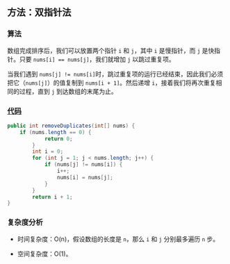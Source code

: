 ## 方法：双指针法

### 算法

数组完成排序后，我们可以放置两个指针 `i` 和 `j`，其中 `i` 是慢指针，而 `j` 是快指针。只要 `nums[i] == nums[j]`，我们就增加 `j` 以跳过重复项。

当我们遇到 `nums[j] != nums[i]`时，跳过重复项的运行已经结束，因此我们必须把它（`nums[j]`）的值复制到 `nums[i + 1]`。然后递增 `i`，接着我们将再次重复相同的过程，直到 `j` 到达数组的末尾为止。

### [代码](https://github.com/LiLittleCat/leetcode-solutions/blob/master/leetcode/0026-remove-duplicates-from-sorted-array/Solution.java)

```Java
public int removeDuplicates(int[] nums) {
    if (nums.length == 0) {
            return 0;
        }
        int i = 0;
        for (int j = 1; j < nums.length; j++) {
            if (nums[j] != nums[i]) {
                i++;
                nums[i] = nums[j];
            }
        }
        return i + 1;
}
```
### 复杂度分析

- 时间复杂度：O(n)，假设数组的长度是 `n`，那么 `i` 和 `j` 分别最多遍历 `n` 步。

- 空间复杂度：O(1)。